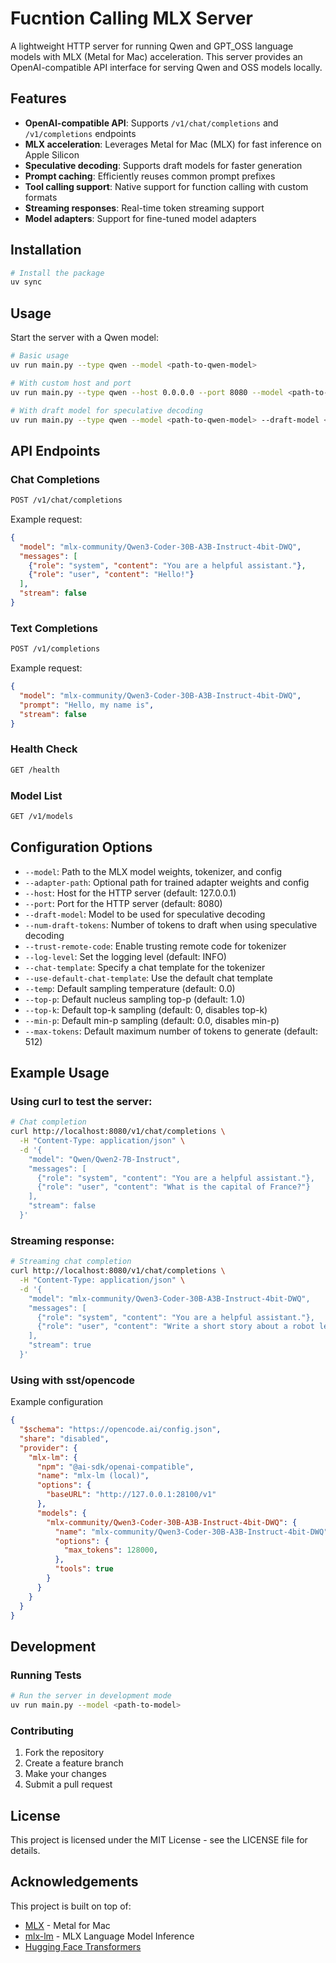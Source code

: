 # Fucntion Calling MLX Server

A lightweight HTTP server for running Qwen and GPT_OSS language models with MLX (Metal for Mac) acceleration. This server provides an OpenAI-compatible API interface for serving Qwen and OSS models locally.

## Features

- **OpenAI-compatible API**: Supports `/v1/chat/completions` and `/v1/completions` endpoints
- **MLX acceleration**: Leverages Metal for Mac (MLX) for fast inference on Apple Silicon
- **Speculative decoding**: Supports draft models for faster generation
- **Prompt caching**: Efficiently reuses common prompt prefixes
- **Tool calling support**: Native support for function calling with custom formats
- **Streaming responses**: Real-time token streaming support
- **Model adapters**: Support for fine-tuned model adapters

## Installation

```bash
# Install the package
uv sync
```

## Usage

Start the server with a Qwen model:

```bash
# Basic usage
uv run main.py --type qwen --model <path-to-qwen-model>

# With custom host and port
uv run main.py --type qwen --host 0.0.0.0 --port 8080 --model <path-to-qwen-model>

# With draft model for speculative decoding
uv run main.py --type qwen --model <path-to-qwen-model> --draft-model <path-to-draft-model>
```

## API Endpoints

### Chat Completions
```bash
POST /v1/chat/completions
```

Example request:
```json
{
  "model": "mlx-community/Qwen3-Coder-30B-A3B-Instruct-4bit-DWQ",
  "messages": [
    {"role": "system", "content": "You are a helpful assistant."},
    {"role": "user", "content": "Hello!"}
  ],
  "stream": false
}
```

### Text Completions
```bash
POST /v1/completions
```

Example request:
```json
{
  "model": "mlx-community/Qwen3-Coder-30B-A3B-Instruct-4bit-DWQ",
  "prompt": "Hello, my name is",
  "stream": false
}
```

### Health Check
```bash
GET /health
```

### Model List
```bash
GET /v1/models
```

## Configuration Options

- `--model`: Path to the MLX model weights, tokenizer, and config
- `--adapter-path`: Optional path for trained adapter weights and config
- `--host`: Host for the HTTP server (default: 127.0.0.1)
- `--port`: Port for the HTTP server (default: 8080)
- `--draft-model`: Model to be used for speculative decoding
- `--num-draft-tokens`: Number of tokens to draft when using speculative decoding
- `--trust-remote-code`: Enable trusting remote code for tokenizer
- `--log-level`: Set the logging level (default: INFO)
- `--chat-template`: Specify a chat template for the tokenizer
- `--use-default-chat-template`: Use the default chat template
- `--temp`: Default sampling temperature (default: 0.0)
- `--top-p`: Default nucleus sampling top-p (default: 1.0)
- `--top-k`: Default top-k sampling (default: 0, disables top-k)
- `--min-p`: Default min-p sampling (default: 0.0, disables min-p)
- `--max-tokens`: Default maximum number of tokens to generate (default: 512)

## Example Usage

### Using curl to test the server:

```bash
# Chat completion
curl http://localhost:8080/v1/chat/completions \
  -H "Content-Type: application/json" \
  -d '{
    "model": "Qwen/Qwen2-7B-Instruct",
    "messages": [
      {"role": "system", "content": "You are a helpful assistant."},
      {"role": "user", "content": "What is the capital of France?"}
    ],
    "stream": false
  }'
```

### Streaming response:
```bash
# Streaming chat completion
curl http://localhost:8080/v1/chat/completions \
  -H "Content-Type: application/json" \
  -d '{
    "model": "mlx-community/Qwen3-Coder-30B-A3B-Instruct-4bit-DWQ",
    "messages": [
      {"role": "system", "content": "You are a helpful assistant."},
      {"role": "user", "content": "Write a short story about a robot learning to paint."}
    ],
    "stream": true
  }'
```

### Using with sst/opencode

Example configuration
```json
{
  "$schema": "https://opencode.ai/config.json",
  "share": "disabled",
  "provider": {
    "mlx-lm": {
      "npm": "@ai-sdk/openai-compatible",
      "name": "mlx-lm (local)",
      "options": {
        "baseURL": "http://127.0.0.1:28100/v1"
      },
      "models": {
        "mlx-community/Qwen3-Coder-30B-A3B-Instruct-4bit-DWQ": {
          "name": "mlx-community/Qwen3-Coder-30B-A3B-Instruct-4bit-DWQ",
          "options": {
            "max_tokens": 128000,
          },
          "tools": true
        }
      }
    }
  }
}
```

## Development

### Running Tests

```bash
# Run the server in development mode
uv run main.py --model <path-to-model>
```

### Contributing

1. Fork the repository
2. Create a feature branch
3. Make your changes
4. Submit a pull request

## License

This project is licensed under the MIT License - see the LICENSE file for details.

## Acknowledgements

This project is built on top of:
- [MLX](https://github.com/ml-explore/mlx) - Metal for Mac
- [mlx-lm](https://github.com/ml-explore/mlx-lm) - MLX Language Model Inference
- [Hugging Face Transformers](https://github.com/huggingface/transformers)
